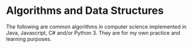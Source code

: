 # Algorithms and Data Structures

The following are common algorithms in computer science implemented in Java, Javascript, C# and/or Python 3. They are for my own practice and learning purposes.
